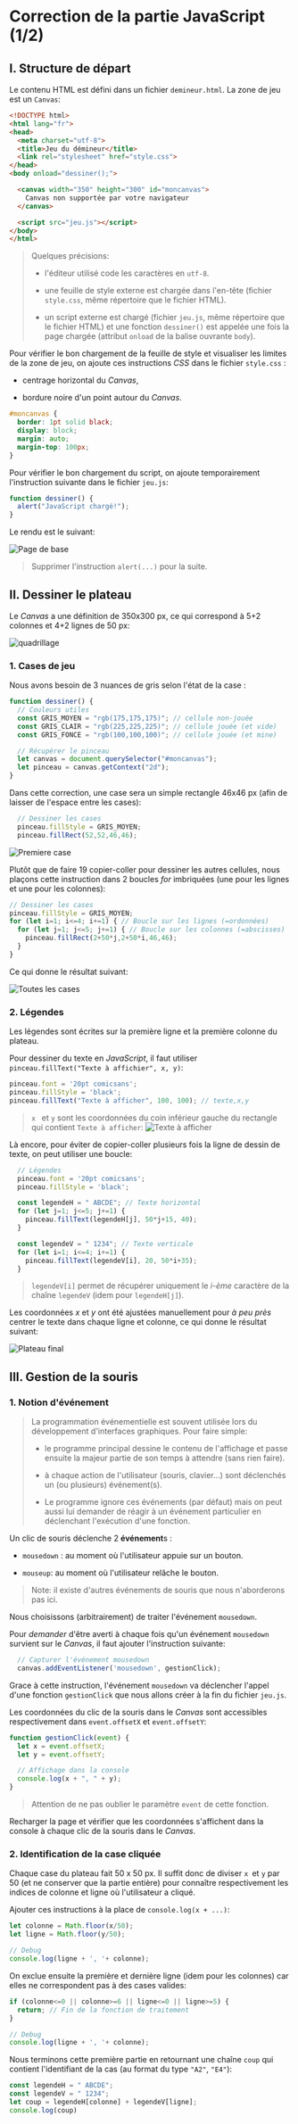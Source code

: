 # Correction de la partie JavaScript (1/2)

## I. Structure de départ

Le contenu HTML est défini dans un fichier `demineur.html`. La zone de jeu est un `Canvas`:

```html
<!DOCTYPE html>
<html lang="fr">
<head>
  <meta charset="utf-8">
  <title>Jeu du démineur</title>
  <link rel="stylesheet" href="style.css">
</head>
<body onload="dessiner();">

  <canvas width="350" height="300" id="moncanvas">
    Canvas non supportée par votre navigateur
  </canvas>

  <script src="jeu.js"></script>
</body>
</html>
```

> Quelques précisions:
> 
> - l'éditeur utilisé code les caractères en `utf-8`.
> 
> - une feuille de style externe est chargée dans l'en-tête (fichier `style.css`, même répertoire que le fichier HTML).
> 
> - un script externe est chargé (fichier `jeu.js`, même répertoire que le fichier HTML) et une fonction `dessiner()` est appelée une fois la page chargée (attribut `onload` de la balise ouvrante `body`).

Pour vérifier le bon chargement de la feuille de style et visualiser les limites de la zone de jeu, on ajoute ces instructions *CSS* dans le fichier `style.css` :

- centrage horizontal du *Canvas*,

- bordure noire d'un point autour du *Canvas*.

```css
#moncanvas {
  border: 1pt solid black;
  display: block;
  margin: auto;
  margin-top: 100px;
}
```

Pour vérifier le bon chargement du script, on ajoute temporairement l'instruction suivante dans le fichier `jeu.js`:

```javascript
function dessiner() {
  alert("JavaScript chargé!");
}
```

Le rendu est le suivant:

![Page de base](img/structure_de_base.png)

> Supprimer l'instruction `alert(...)` pour la suite.

## II. Dessiner le plateau

Le *Canvas* a une définition de 350x300 px, ce qui correspond à 5+2 colonnes et 4+2 lignes de 50 px:

![quadrillage](img/quadrillage.png)

### 1. Cases de jeu

Nous avons besoin de 3 nuances de gris selon l'état de la case :

```javascript
function dessiner() {
  // Couleurs utiles
  const GRIS_MOYEN = "rgb(175,175,175)"; // cellule non-jouée
  const GRIS_CLAIR = "rgb(225,225,225)"; // cellule jouée (et vide)
  const GRIS_FONCE = "rgb(100,100,100)"; // cellule jouée (et mine)

  // Récupérer le pinceau
  let canvas = document.querySelector("#moncanvas");
  let pinceau = canvas.getContext("2d");
}
```

Dans cette correction, une case sera un simple rectangle 46x46 px (afin de laisser de l'espace entre les cases):

```javascript
  // Dessiner les cases
  pinceau.fillStyle = GRIS_MOYEN;
  pinceau.fillRect(52,52,46,46);
```

![Premiere case](img/premier_cellule.png)

Plutôt que de faire 19 copier-coller pour dessiner les autres cellules, nous plaçons cette instruction dans 2 boucles *for* imbriquées (une pour les lignes et une pour les colonnes):

```javascript
// Dessiner les cases
pinceau.fillStyle = GRIS_MOYEN;
for (let i=1; i<=4; i+=1) { // Boucle sur les lignes (=ordonnées)
  for (let j=1; j<=5; j+=1) { // Boucle sur les colonnes (=abscisses)
    pinceau.fillRect(2+50*j,2+50*i,46,46);
  }
}
```

Ce qui donne le résultat suivant:

![Toutes les cases](img/cases.png)

### 2. Légendes

Les légendes sont écrites sur la première ligne et la première colonne du plateau.

Pour dessiner du texte en *JavaScript*, il faut utiliser `pinceau.fillText("Texte à affichier", x, y)`:

```javascript
pinceau.font = '20pt comicsans';
pinceau.fillStyle = 'black';
pinceau.fillText("Texte à afficher", 100, 100); // texte,x,y
```

> `x ` et `y` sont les coordonnées du coin inférieur gauche du rectangle qui contient `Texte à afficher`:
> ![Texte à afficher](img/texte_a_afficher.png)

Là encore, pour éviter de copier-coller plusieurs fois la ligne de dessin de texte, on peut utiliser une boucle:

```javascript
  // Légendes
  pinceau.font = '20pt comicsans';
  pinceau.fillStyle = 'black';

  const legendeH = " ABCDE"; // Texte horizontal
  for (let j=1; j<=5; j+=1) {
    pinceau.fillText(legendeH[j], 50*j+15, 40);  
  }

  const legendeV = " 1234"; // Texte verticale
  for (let i=1; i<=4; i+=1) {
    pinceau.fillText(legendeV[i], 20, 50*i+35);  
  }
```

> `legendeV[i]` permet de récupérer uniquement le *i-ème* caractère de la chaîne `legendeV` (idem pour `legendeH[j]`).

Les coordonnées *x* et *y* ont été ajustées manuellement pour *à peu près* centrer le texte dans chaque ligne et colonne, ce qui donne le résultat suivant:

![Plateau final](img/plateau_final.png)

## III. Gestion de la souris

### 1. Notion d'événement

> La programmation événementielle est souvent utilisée lors du développement d'interfaces graphiques. Pour faire simple:
> 
> - le programme principal dessine le contenu de l'affichage et passe ensuite la majeur partie de son temps à attendre (sans rien faire).
> 
> - à chaque action de l'utilisateur (souris, clavier...) sont déclenchés un (ou plusieurs) événement(s). 
> 
> - Le programme ignore ces événements (par défaut) mais on peut aussi lui demander de réagir à un événement particulier en déclenchant l'exécution d'une fonction.

Un clic de souris déclenche 2 **événement**s :

- `mousedown` : au moment où l'utilisateur appuie sur un bouton.

- `mouseup`: au moment où l'utilisateur relâche le bouton.

> Note: il existe d'autres événements de souris que nous n'aborderons pas ici.

Nous choisissons (arbitrairement) de traiter l'événement `mousedown`. 

Pour *demander* d'être averti à chaque fois qu'un événement `mousedown` survient sur le *Canvas*, il faut ajouter l'instruction suivante:

```javascript
  // Capturer l'événement mousedown
  canvas.addEventListener('mousedown', gestionClick);
```

Grace à cette instruction, l'événement `mousedown` va déclencher l'appel d'une fonction `gestionClick` que nous allons créer à la fin du fichier `jeu.js`.

Les coordonnées du clic de la souris dans le *Canvas* sont accessibles respectivement dans `event.offsetX` et `event.offsetY`:

```javascript
function gestionClick(event) {
  let x = event.offsetX;
  let y = event.offsetY;

  // Affichage dans la console
  console.log(x + ", " + y);
}
```

> Attention de ne pas oublier le paramètre `event` de cette fonction.

Recharger la page et vérifier que les coordonnées s'affichent dans la console à chaque clic de la souris dans le *Canvas*.

### 2. Identification de la case cliquée

Chaque case du plateau fait 50 x 50 px. Il suffit donc de diviser `x `et `y` par 50 (et ne conserver que la partie entière) pour connaître respectivement les indices de colonne et ligne où l'utilisateur a cliqué.

Ajouter ces instructions à la place de `console.log(x + ...)`:

```javascript
let colonne = Math.floor(x/50);
let ligne = Math.floor(y/50);

// Debug
console.log(ligne + ', '+ colonne);
```

On exclue ensuite la première et dernière ligne (idem pour les colonnes) car elles ne correspondent pas à des cases valides:

```javascript
if (colonne<=0 || colonne>=6 || ligne<=0 || ligne>=5) {
  return; // Fin de la fonction de traitement
}

// Debug
console.log(ligne + ', '+ colonne);
```

Nous terminons cette première partie en retournant une chaîne `coup` qui contient l'identifiant de la cas (au format du type `"A2"`,  `"E4"`):

```javascript
const legendeH = " ABCDE";
const legendeV = " 1234";
let coup = legendeH[colonne] + legendeV[ligne];
console.log(coup)
```
